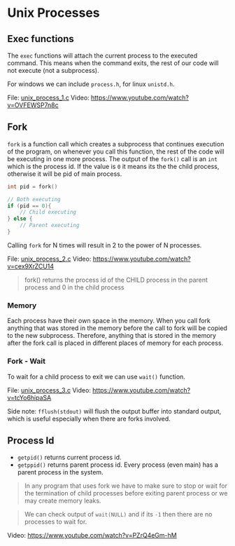# Unix Processes


## Exec functions

The `exec` functions will attach the current process to the executed command. This means when the command exits, the rest of our code will not execute (not a subprocess).

For windows we can include `process.h`, for linux `unistd.h`.


File: [unix_process_1.c](../files/unix/unix_process_1.c)
Video: https://www.youtube.com/watch?v=OVFEWSP7n8c


## Fork

`fork` is a function call which creates a subprocess that continues execution of the program, on whenever you call this function, the rest of the code will be executing in one more process. The output of the `fork()` call is an `int` which is the process id. If the value is `0` it means its the the child process, otherwise it will be pid of main process.

```c
int pid = fork()

// Both executing
if (pid == 0){
    // Child executing
} else {
    // Parent executing
}
```

Calling `fork` for N times will result in 2 to the power of N processes.

File: [unix_process_2.c](../files/unix/unix_process_2.c)
Video: https://www.youtube.com/watch?v=cex9XrZCU14

> fork() returns the process id of the CHILD process in the parent process and 0 in the child process

### Memory

Each process have their own space in the memory. When you call fork anything that was stored in the memory before the call to fork will be copied to the new subprocess. Therefore, anything that is stored in the memory after the fork call is placed in different places of memory for each process.


### Fork - Wait

To wait for a child process to exit we can use `wait()` function.

File: [unix_process_3.c](../files/unix/unix_process_3.c)
Video: https://www.youtube.com/watch?v=tcYo6hipaSA


Side note: `fflush(stdout)` will flush the output buffer into standard output, which is useful especially when there are forks involved.



## Process Id

- `getpid()` returns current process id.
- `getppid()` returns parent process id. Every process (even main) has a parent process in the system.

> In any program that uses fork we have to make sure to stop or wait for the termination of child processes before exiting parent process or we may create memory leaks.

> We can check output of  `wait(NULL)` and if its `-1` then there are no processes to wait for.

Video: https://www.youtube.com/watch?v=PZrQ4eGm-hM

